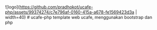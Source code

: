 ![logo](https://github.com/pradhokot/ucafe-php/assets/99374274/c7e796af-0160-415a-a678-fe1569423d3a | width=40) # ucafe-php
template web ucafe, menggunakan bootstrap dan php
